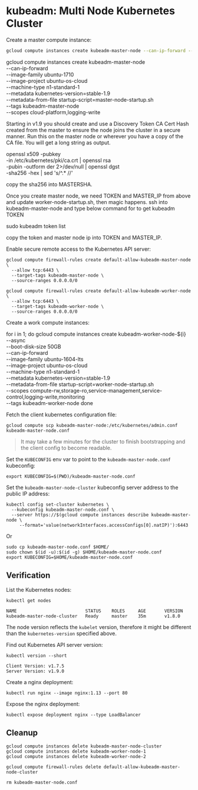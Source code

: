 # kubeadm: Multi Node Kubernetes Cluster


Create a master compute instance:


```bash
gcloud compute instances create kubeadm-master-node --can-ip-forward --image-family ubuntu-1704 --image-project ubuntu-os-cloud --machine-type n1-standard-2 --metadata kubernetes-version=stable-1.8 --metadata-from-file startup-script=master-node-startup.sh --tags kubeadm-master-node --scopes cloud-platform,logging-write
```

gcloud compute instances create kubeadm-master-node \
  --can-ip-forward \
  --image-family ubuntu-1710 \
  --image-project ubuntu-os-cloud \
  --machine-type n1-standard-1 \
  --metadata kubernetes-version=stable-1.9 \
  --metadata-from-file startup-script=master-node-startup.sh \
  --tags kubeadm-master-node \
  --scopes cloud-platform,logging-write



Starting in v1.9 you should create and use a Discovery Token CA Cert Hash created from the master to ensure the node joins the cluster in a secure manner. Run this on the master node or wherever you have a copy of the CA file. You will get a long string as output.

openssl x509 -pubkey \
        -in /etc/kubernetes/pki/ca.crt | openssl rsa \
        -pubin -outform der 2>/dev/null | openssl dgst \
        -sha256 -hex | sed 's/^.* //'

copy the sha256 into MASTERSHA.

Once you create master node, we need TOKEN and MASTER_IP from above and update worker-node-startup.sh, then magic happens.
ssh into kubeadm-master-node and type below command for to get kubeadm TOKEN

sudo kubeadm token list

copy the token and master node ip into TOKEN and MASTER_IP.


Enable secure remote access to the Kubernetes API server:


```
gcloud compute firewall-rules create default-allow-kubeadm-master-node \
  --allow tcp:6443 \
  --target-tags kubeadm-master-node \
  --source-ranges 0.0.0.0/0
```

```
gcloud compute firewall-rules create default-allow-kubeadm-worker-node \
  --allow tcp:6443 \
  --target-tags kubeadm-worker-node \
  --source-ranges 0.0.0.0/0
```

Create a work compute instances:

for i in 1; do
  gcloud compute instances create kubeadm-worker-node-${i} \
    --async \
    --boot-disk-size 50GB \
    --can-ip-forward \
    --image-family ubuntu-1604-lts \
    --image-project ubuntu-os-cloud \
    --machine-type n1-standard-1 \
    --metadata kubernetes-version=stable-1.9 \
    --metadata-from-file startup-script=worker-node-startup.sh \
    --scopes compute-rw,storage-ro,service-management,service-control,logging-write,monitoring \
    --tags kubeadm-worker-node
done




Fetch the client kubernetes configuration file:

```
gcloud compute scp kubeadm-master-node:/etc/kubernetes/admin.conf kubeadm-master-node.conf
```

> It may take a few minutes for the cluster to finish bootstrapping and the client config to become readable.

Set the `KUBECONFIG` env var to point to the `kubeadm-master-node.conf` kubeconfig:

```
export KUBECONFIG=$(PWD)/kubeadm-master-node.conf
```

Set the `kubeadm-master-node-cluster` kubeconfig server address to the public IP address:

```
kubectl config set-cluster kubernetes \
  --kubeconfig kubeadm-master-node.conf \
  --server https://$(gcloud compute instances describe kubeadm-master-node \
     --format='value(networkInterfaces.accessConfigs[0].natIP)'):6443
```
Or

```
sudo cp kubeadm-master-node.conf $HOME/
sudo chown $(id -u):$(id -g) $HOME/kubeadm-master-node.conf
export KUBECONFIG=$HOME/kubeadm-master-node.conf
```


## Verification

List the Kubernetes nodes:

```
kubectl get nodes
```
```
NAME                          STATUS    ROLES     AGE       VERSION
kubeadm-master-node-cluster   Ready     master    35m       v1.8.0
```

The node version reflects the `kubelet` version, therefore it might be different
than the `kubernetes-version` specified above.

Find out Kubernetes API server version:

```
kubectl version --short
```
```
Client Version: v1.7.5
Server Version: v1.9.0
```

Create a nginx deployment:

```
kubectl run nginx --image nginx:1.13 --port 80
```

Expose the nginx deployment:

```
kubectl expose deployment nginx --type LoadBalancer
```

## Cleanup

```
gcloud compute instances delete kubeadm-master-node-cluster
gcloud compute instances delete kubeadm-worker-node-1
gcloud compute instances delete kubeadm-worker-node-2
```

```
gcloud compute firewall-rules delete default-allow-kubeadm-master-node-cluster
```

```
rm kubeadm-master-node.conf
```
